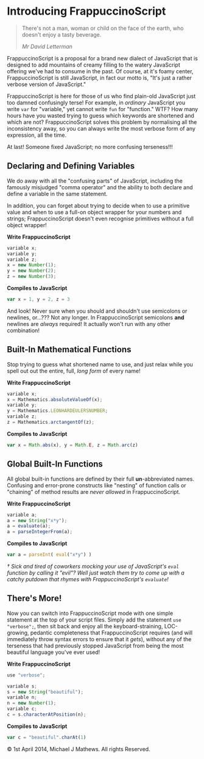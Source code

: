 Introducing FrappuccinoScript
=========================

> There's not a man, woman or child on the face of the earth, who doesn't enjoy a tasty beverage.
>
> _Mr David Letterman_

FrappuccinoScript is a proposal for a brand new dialect of JavaScript that is designed to add mountains of creamy filling to the watery JavaScript offering we've had to consume in the past. Of course, at it's foamy center, FrappuccinoScript is still JavaScript, in fact our motto is, "It's just a rather verbose version of JavaScript."

FrappuccinoScript is here for those of us who find plain-old JavaScript just too damned confusingly terse! For example, in _ordinary_ JavaScript you write `var` for "variable," yet cannot write `fun` for "function." WTF? How many hours have you wasted trying to guess which keywords are shortened and which are not?
FrappuccinoScript solves this problem by normalising all the inconsistency away, so you can always write the most verbose form of any expression, all the time.

At last! Someone fixed JavaScript; no more confusing terseness!!!

## Declaring and Defining Variables

We do away with all the "confusing parts" of JavaScript, including the famously misjudged "comma operator" and the ability to both declare and define a variable in the same statement.

In addition, you can forget about trying to decide when to use a primitive value and when to use a full-on object wrapper for your numbers and strings; FrappuccinoScript doesn't even recognise primitives without a full object wrapper!

**Write FrappuccinoScript**

```js
variable x;
variable y;
variable z;
x = new Number(1);
y = new Number(2);
z = new Number(3);
```
**Compiles to JavaScript**
```js
var x = 1, y = 2, z = 3
```

And look! Never sure when you should and shouldn't use semicolons or newlines, or...??? Not any longer. In FrappuccinoScript semicolons **and** newlines are _always_ required! It actually won't run with any other combination!

## Built-In Mathematical Functions

Stop trying to guess what shortened name to use, and just relax while you spell out out the entire, full, _long form_ of every name!

**Write FrappuccinoScript**
```js
variable x;
x = Mathematics.absoluteValueOf(x);
variable y;
y = Mathematics.LEONHARDEULERSNUMBER;
variable z;
z = Mathematics.arctangentOf(z);
```
**Compiles to JavaScript**
```js
var x = Math.abs(x), y = Math.E, z = Math.arc(z)
```

## Global Built-In Functions

All global built-in functions are defined by their full **un**-abbreviated names. Confusing and error-prone constructs like "nesting" of function calls or "chaining" of method results are _never allowed_ in FrappuccinoScript.

**Write FrappuccinoScript**
```js
variable a;
a = new String("x*y");
a = evaluate(a);
a = parseIntegerFrom(a);
```

**Compiles to JavaScript**
```js
var a = parseInt( eval("x*y") )
```

_† Sick and tired of coworkers mocking your use of JavaScript's `eval` function by calling it "evil"? Well just watch them try to come up with a catchy putdown that rhymes with FrappuccinoScript's `evaluate`!_

## There's More!

Now you can switch into FrappuccinoScript mode with one simple statement at the top of your script files. Simply add the statement `use "verbose";`, then sit back and enjoy all the keyboard-straining, LOC-growing, pedantic completeness that FrappuccinoScript requires (and will immediately throw syntax errors to ensure that it _gets_), without any of the terseness that had previously stopped JavaScript from being the most beautiful language you've ever used!

**Write FrappuccinoScript**

```js
use "verbose";

variable s;
s = new String("beautiful");
variable n;
n = new Number(1);
variable c;
c = s.characterAtPosition(n);
```

**Compiles to JavaScript**
```js
var c = "beautiful".charAt(1)
```


&copy; 1st April 2014, Michael J Mathews. All rights Reserved. 